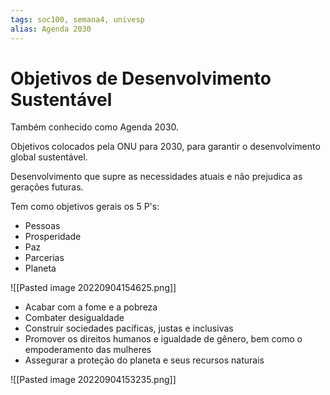 ```yaml
---
tags: soc100, semana4, univesp
alias: Agenda 2030
---
```

# Objetivos de Desenvolvimento Sustentável

Também conhecido como Agenda 2030.

Objetivos colocados pela ONU para 2030, para garantir o desenvolvimento global sustentável.

Desenvolvimento que supre as necessidades atuais e não prejudica as gerações futuras.

Tem como objetivos gerais os 5 P's:

 - Pessoas
 - Prosperidade
 - Paz
 - Parcerias
 - Planeta

![[Pasted image 20220904154625.png]]

- Acabar com a fome e a pobreza
- Combater desigualdade
- Construir sociedades pacíficas, justas e inclusivas
- Promover os direitos humanos e igualdade de gênero, bem como o empoderamento das mulheres
- Assegurar a proteção do planeta e seus recursos naturais

![[Pasted image 20220904153235.png]]
